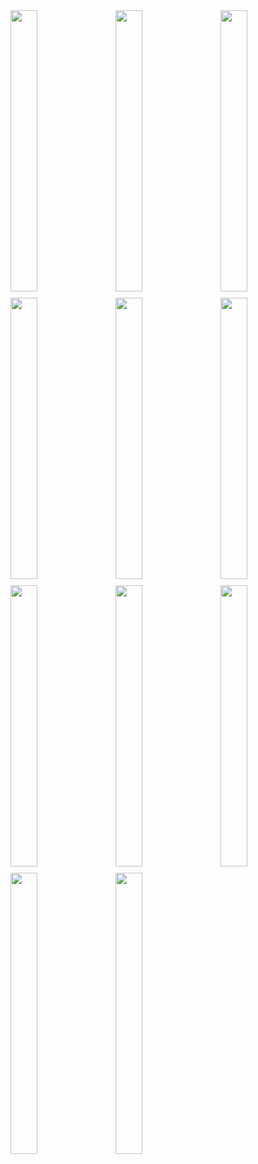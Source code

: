<div style="display: flex; flex-wrap: wrap; gap: 10px;">
  <img src="https://github.com/Shivam14985/ShivamApp/assets/151818491/aa079f38-7167-4c2a-9ca8-3c50f7e1fea5" style="width: calc(33.333% - 10px); height: 450px;" />
  <img src="https://github.com/Shivam14985/ShivamApp/assets/151818491/f8515b24-1a1b-48d7-a6ca-2146dcdae348" style="width: calc(33.333% - 10px); height: 450px;" />
  <img src="https://github.com/Shivam14985/ShivamApp/assets/151818491/5ed48f30-025f-4012-a795-34b5401e0a1c" style="width: calc(33.333% - 10px); height: 450px;" />
  <img src="https://github.com/Shivam14985/ShivamApp/assets/151818491/b53eaf4c-c7c3-4f0a-902b-5412b9876a4f" style="width: calc(33.333% - 10px); height: 450px;" />
  <img src="https://github.com/Shivam14985/ShivamApp/assets/151818491/01a0c5cb-cf30-4346-b11c-23e556ec5f4e" style="width: calc(33.333% - 10px); height: 450px;" />
  <img src="https://github.com/Shivam14985/ShivamApp/assets/151818491/54e90e84-4238-4b4a-8686-f4a662763584" style="width: calc(33.333% - 10px); height: 450px;" />
  <img src="https://github.com/Shivam14985/ShivamApp/assets/151818491/384f5eea-4aed-49ef-aa90-6927209dcddd" style="width: calc(33.333% - 10px); height: 450px;" />
  <img src="https://github.com/Shivam14985/ShivamApp/assets/151818491/771c6ab5-d106-4802-8ad0-5471139fadcb" style="width: calc(33.333% - 10px); height: 450px;" />
  <img src="https://github.com/Shivam14985/ShivamApp/assets/151818491/76410852-c465-4f52-bf71-fee739edccaf" style="width: calc(33.333% - 10px); height: 450px;" />
  <img src="https://github.com/Shivam14985/ShivamApp/assets/151818491/2ad1a4e2-c424-4aa6-8f80-4f22803a5517" style="width: calc(33.333% - 10px); height: 450px;" />
  <img src="https://github.com/Shivam14985/ShivamApp/assets/151818491/76005fa3-06e2-4137-8a36-bc79aa42f96c" style="width: calc(33.333% - 10px); height: 450px;" />
</div>
